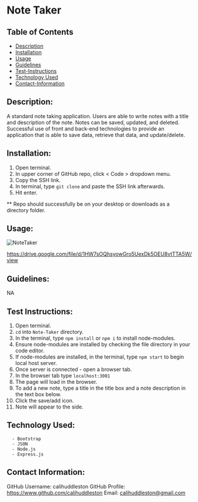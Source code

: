 # Note Taker

## Table of Contents

- [Description](#description)
- [Installation](#install)
- [Usage](#usage)
- [Guidelines](#guidelines)
- [Test-Instructions](#test)
- [Technology Used](#techused)
- [Contact-Information](#email)

## Description:

A standard note taking application. Users are able to write notes with a title and description of the note. Notes can be saved, updated, and deleted. 
Successful use of front and back-end technologies to provide an application that is able to save data, retrieve that data, and update/delete. 

## Installation:

1. Open terminal.
2. In upper corner of GitHub repo, click < Code > dropdown menu.
3. Copy the SSH link.
4. In terminal, type `git clone` and paste the SSH link afterwards.
5. Hit enter.

** Repo should successfully be on your desktop or downloads as a directory folder.

## Usage:
![NoteTaker](https://user-images.githubusercontent.com/102004484/217710424-3dc01a8c-7eed-4be6-a9e4-7af6fff46828.png)

https://drive.google.com/file/d/1HW7sOQhsyowGro5UexDk5OEU8vtTTA5W/view

## Guidelines:

NA

## Test Instructions:

1. Open terminal.
2. `cd` into `Note-Taker` directory.
3. In the terminal, type `npm install` or `npm i` to install node-modules.
4. Ensure node-modules are installed by checking the file directory in your code editor. 
5. If node-modules are installed, in the terminal, type `npm start` to begin local host server.
6. Once server is connected - open a browser tab. 
7. In the browser tab type `localhost:3001`
8. The page will load in the browser. 
9. To add a new note, type a title in the title box and a note description in the text box below. 
10. Click the save/add icon.
11. Note will appear to the side.

## Technology Used:

      - Bootstrap 
      - JSON 
      - Node.js 
      - Express.js

## Contact Information:

GitHub Username: calihuddleston
GitHub Profile: https://www.github.com/calihuddleston
Email: calihuddleston@gmail.com

